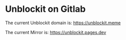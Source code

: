 # Unblockit on Gitlab

The current Unblockit domain is: https://unblockit.meme

The current Mirror is: https://unblockit.pages.dev
